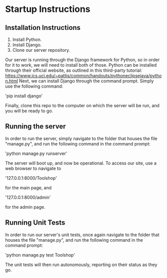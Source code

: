 # Startup Instructions


## Installation Instructions

1. Install Python.
2. Install Django.
3. Clone our server repository.

Our server is running through the Django framework for Python, so in order for it to work, we will need to install both of those.  Python can be installed through their official website, as outlined in this third-party tutorial:
https://www.ics.uci.edu/~pattis/common/handouts/pythoneclipsejava/python.html
Next, we can install Django through the command prompt.  Simply use the following command:

'pip install django'

Finally, clone this repo to the computer on which the server will be run, and you will be ready to go.

## Running the server

In order to run the server, simply navigate to the folder that houses the file "manage.py", and run the following command in the command prompt:

'python manage.py runserver'

The server will boot up, and now be operational.  To access our site, use a web browser to navigate to

'127.0.0.1:8000/Toolshop'

for the main page, and

'127.0.0.1:8000/admin'

for the admin page.

## Running Unit Tests

In order to run our server's unit tests, once again navigate to the folder that houses the file "manage.py", and run the following command in the command prompt:

'python manage.py test Toolshop'

The unit tests will then run autonomously, reporting on their status as they go.